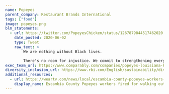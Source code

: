 ```yaml
---
name: Popeyes
parent_company: Restaurant Brands International
tags: ["food"]
image: popeyes.png
blm_statements:
  - url: https://twitter.com/PopeyesChicken/status/1267879844517462020
    date_posted: 2020-06-02
    type: Tweet
    raw_text: >
        We are nothing without Black lives.

        There's no room for injustice. We commit to strengthening every facet of our culture and policies to foster an environment where equality for Black people is a priority. We'll use our platform to support this movement. #BlackLivesMatter
exec_team_url: https://www.comparably.com/companies/popeyes-louisiana-kitchen/executive-team
diversity_inclusion_url: https://www.rbi.com/English/sustainability/diversity-and-inclusion/default.aspx
additional_resources:
  - url: https://weartv.com/news/local/escambia-county-popeyes-workers-fired-for-walking-out-after-told-to-remove-blm-masks
    display_name: Escambia County Popeyes workers fired for walking out after told to remove BLM masks
---
```

